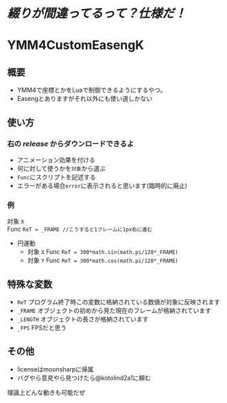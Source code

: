 #  *_綴りが間違ってるって？仕様だ！_*

# YMM4CustomEasengK

## 概要
* YMM4で座標とかをLuaで制御できるようにするやつ。
* Easengとありますがそれ以外にも使い道しかない
## 使い方
### 右の *_release_* からダウンロードできるよ
* アニメーション効果を付ける
* 何に対して使うかを`対象`から選ぶ
* `Func`にスクリプトを記述する
* エラーがある場合`error`に表示されると思います(臨時的に廃止)
### 例
対象 `X`<br>
Func `ReT = _FRAME //こうすると1フレームに1px右に進む`
* 円運動 
  * 対象 `X` Func `ReT = 300*math.sin(math.pi/128*_FRAME)`
  * 対象 `Y` Func `ReT = 300*math.cos(math.pi/128*_FRAME)`
## 特殊な変数
* `ReT` プログラム終了時この変数に格納されている数値が対象に反映されます
* `_FRAME` オブジェクトの初めから見た現在のフレームが格納されています
* `_LENGTH` オブジェクトの長さが格納されています
* `_FPS` FPSだと思う
## その他
* licenseはmoonsharpに帰属
* バグやら意見やら見つけたら@kotolind2a1に頼む

理論上どんな動きも可能だぜ
